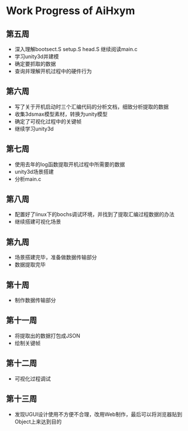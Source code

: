 # Work Progress of AiHxym

## 第五周

* 深入理解bootsect.S setup.S head.S 继续阅读main.c
* 学习unity3d并建模
* 确定要抓取的数据
* 查询并理解开机过程中的硬件行为

## 第六周

* 写了关于开机启动时三个汇编代码的分析文档，细致分析提取的数据
* 收集3dsmax模型素材，转换为unity模型
* 确定了可视化过程中的关键帧
* 继续学习unity3d

## 第七周

* 使用去年的log函数提取开机过程中所需要的数据
* unity3d场景搭建
* 分析main.c

## 第八周

* 配置好了linux下的bochs调试环境，并找到了提取汇编过程数据的办法
* 继续搭建可视化场景

## 第九周

* 场景搭建完毕，准备做数据传输部分
* 数据提取完毕

## 第十周

* 制作数据传输部分

## 第十一周

* 将提取出的数据打包成JSON
* 绘制关键帧

## 第十二周

* 可视化过程调试

## 第十三周

* 发现UGUI设计使用不方便不合理，改用Web制作，最后可以将浏览器贴到Object上来达到目的
